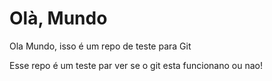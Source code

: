 # Olà, Mundo
 Ola Mundo, isso é um repo de teste para Git

 Esse repo é um teste par ver se o git esta funcionano ou nao!
